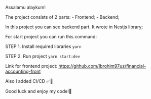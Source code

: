 Assalamu alaykum!

The project consists of 2 parts:
    - Frontend;
    - Backend;

In this project you can see backend part. It wrote in Nestjs library;

For start project you can run this command:

STEP 1. Install required libraries
<code>yarn</code>

STEP 2. Run project
<code>yarn start:dev</code>

Link for frontend project: https://github.com/Ibrohim97uz/financial-accounting-front

Also I added CI/CD ✅🚀

Good luck and enjoy my code!🤟
